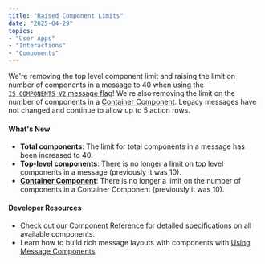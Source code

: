```yaml
---
title: "Raised Component Limits"
date: "2025-04-29"
topics:
- "User Apps"
- "Interactions"
- "Components"
---
```


We're removing the top level component limit and raising the limit on number of components in a message to 40 when using the [`IS_COMPONENTS_V2` message flag](/docs/resources/message#message-object-message-flags)! We're also removing the limit on the number of components in a [Container Component](/docs/components/reference#container). Legacy messages have not changed and continue to allow up to 5 action rows.

#### What's New

- **Total components**: The limit for total components in a message has been increased to 40.
- **Top-level components**: There is no longer a limit on top level components in a message (previously it was 10).
- **[Container Component](/docs/components/reference#container)**: There is no longer a limit on the number of components in a Container Component (previously it was 10).

#### Developer Resources

- Check out our [Component Reference](/docs/components/reference) for detailed specifications on all available components.
- Learn how to build rich message layouts with components with [Using Message Components](/docs/components/using-message-components).
